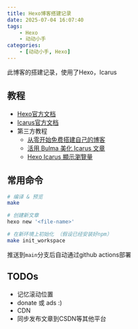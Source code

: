 ```yaml
---
title: Hexo博客搭建记录
date: 2025-07-04 16:07:40
tags:
    - Hexo
    - 动动小手
categories:
    - [动动小手, Hexo]
---
```


此博客的搭建记录，使用了Hexo，Icarus

<!-- more -->

## 教程

- [Hexo官方文档](https://hexo.io/zh-cn/)
- [Icarus官方文档](https://ppoffice.github.io/hexo-theme-icarus/tags/Icarus%E7%94%A8%E6%88%B7%E6%8C%87%E5%8D%97/)
- 第三方教程
    - [从零开始免费搭建自己的博客](https://yushuaige.github.io/categories/%E5%8D%9A%E5%AE%A2%E6%90%AD%E5%BB%BA/)
    - [活用 Bulma 美化 Icarus 文章](https://www.imaegoo.com/2020/icarus-with-bulma/)
    - [Hexo Icarus 顯示瀏覽量](https://www.howardsnotes.tw/hexo-view-count-how-to-record/)

## 常用命令

```bash
# 编译 & 预览
make

# 创建新文章
hexo new '<file-name>'

# 在新环境上初始化 （假设已经安装好npm）
make init_workspace
```

推送到`main`分支后自动通过github actions部署

## TODOs

- 记忆滚动位置
- donate 或 ads :)
- CDN
- 同步发布文章到CSDN等其他平台

